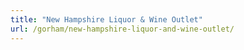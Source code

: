 ```yaml
---
title: "New Hampshire Liquor & Wine Outlet"
url: /gorham/new-hampshire-liquor-and-wine-outlet/
---
```

